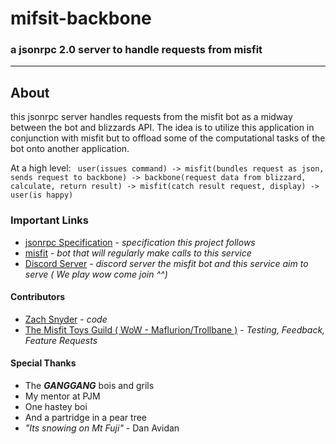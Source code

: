 # mifsit-backbone
### a jsonrpc 2.0 server to handle requests from misfit
---

## About
this jsonrpc server handles requests from the misfit bot as a midway between the bot and blizzards API. The idea is to utilize this application in conjunction with misfit but to offload some of the computational tasks of the bot onto another application.

At a high level:
``` user(issues command) -> misfit(bundles request as json, sends request to backbone) -> backbone(request data from blizzard, calculate, return result) -> misfit(catch result request, display) -> user(is happy)```

### Important Links
* [jsonrpc Specification](http://www.jsonrpc.org/specification) - *specification this project follows*
* [misfit](https://github.com/Sadin/misfit) - *bot that will regularly make calls to this service*
* [Discord Server](https://discord.gg/TCdkxgC) - *discord server the misfit bot and this service aim to serve ( We play wow come join ^^)*

#### Contributors
* [Zach Snyder](https://github.com/Sadin) - *code*
* [The Misfit Toys Guild ( WoW - Maflurion/Trollbane )](https://discord.gg/TCdkxgC) - *Testing, Feedback, Feature Requests*

#### Special Thanks
* The ***GANGGANG*** bois and grils
* My mentor at PJM
* One hastey boi
* And a partridge in a pear tree
* *"Its snowing on Mt Fuji"* - Dan Avidan 
